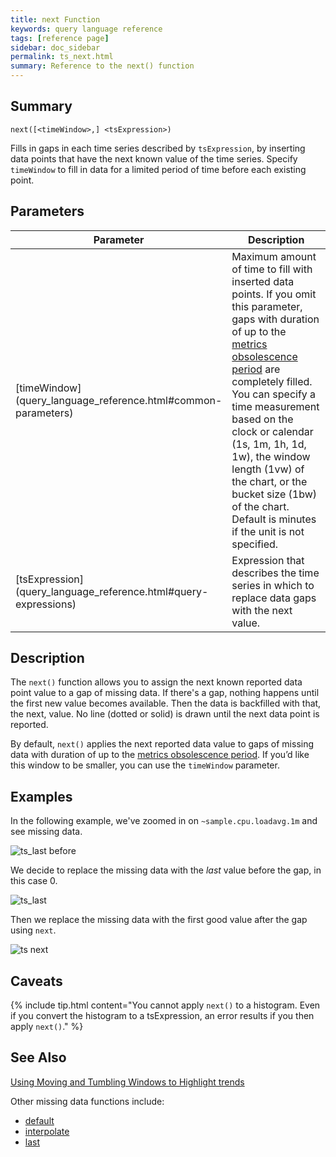 ```yaml
---
title: next Function
keywords: query language reference
tags: [reference page]
sidebar: doc_sidebar
permalink: ts_next.html
summary: Reference to the next() function
---
```

## Summary
```
next([<timeWindow>,] <tsExpression>)
```
Fills in gaps in each time series described by `tsExpression`, by inserting data points that have the next known value of the time series.
Specify `timeWindow` to fill in data for a limited period of time before each existing point.

## Parameters

<table>
<tbody>
<thead>
<tr><th width="20%">Parameter</th><th width="80%">Description</th></tr>
</thead>
<tr>
<td markdown="span">[timeWindow](query_language_reference.html#common-parameters)</td>
<td>Maximum amount of time to fill with inserted data points. If you omit this parameter, gaps with duration of up to the <a href="metrics_managing.html#obsolete-metrics">metrics obsolescence period</a> are completely filled.
<br>You can specify a time measurement based on the clock or calendar (1s, 1m, 1h, 1d, 1w), the window length (1vw) of the chart, or the bucket size (1bw) of the chart. Default is minutes if the unit is not specified. </td></tr>
<tr>
<td markdown="span"> [tsExpression](query_language_reference.html#query-expressions)</td>
<td>Expression that describes the time series in which to replace data gaps with the next value. </td>
</tr>
</tbody>
</table>

## Description

The `next()` function allows you to assign the next known reported data point value to a gap of missing data. If there's a gap, nothing happens until the first new value becomes available. Then the data is backfilled with that, the next, value.  No line (dotted or solid) is drawn until the next data point is reported.

By default, `next()` applies the next reported data value to gaps of missing data with duration of up to the [metrics obsolescence period](metrics_managing.html#obsolete-metrics). If you’d like this window to be smaller, you can use the `timeWindow` parameter.

## Examples

In the following example, we've zoomed in on `~sample.cpu.loadavg.1m` and see missing data.

![ts_last before](images/ts_last_next_before.png)

We decide to replace the missing data with the *last* value before the gap, in this case 0.

![ts_last](images/ts_last.png)

Then we replace the missing data with the first good value after the gap using `next`.

![ts next](images/ts_next.png)

## Caveats

{% include tip.html content="You cannot apply `next()` to a histogram. Even if you convert the histogram to a tsExpression, an error results if you then apply `next()`." %}

## See Also

[Using Moving and Tumbling Windows to Highlight trends](query_language_windows_trends.html)

Other missing data functions include:
* [default](ts_default.html)
* [interpolate](ts_interpolate.html)
* [last](ts_last.html)
